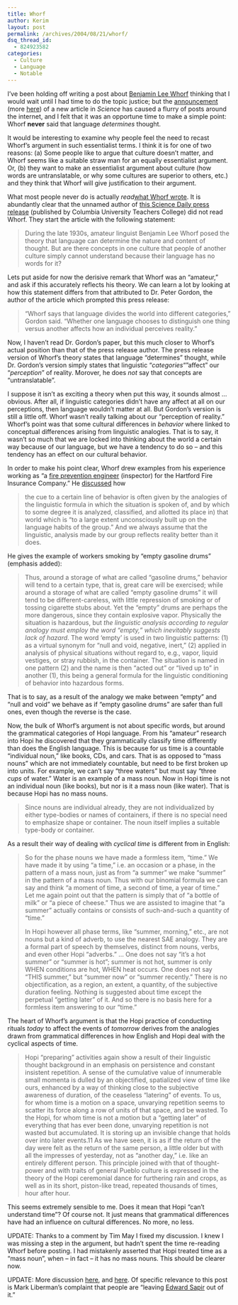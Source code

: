 ```yaml
---
title: Whorf
author: Kerim
layout: post
permalink: /archives/2004/08/21/whorf/
dsq_thread_id:
  - 824923582
categories:
  - Culture
  - Language
  - Notable
---
```

I&#8217;ve been holding off writing a post about <a href="http://en.wikipedia.org/wiki/Benjamin_Lee_Whorf" onclick="_gaq.push(['_trackEvent', 'outbound-article', 'http://en.wikipedia.org/wiki/Benjamin_Lee_Whorf', 'Benjamin Lee Whorf']);" >Benjamin Lee Whorf</a> thinking that I would wait until I had time to do the topic justice; but the <a href="http://www.languagehat.com/archives/001506.php" onclick="_gaq.push(['_trackEvent', 'outbound-article', 'http://www.languagehat.com/archives/001506.php', 'announcement']);" >announcement</a> (more <a href="http://itre.cis.upenn.edu/~myl/languagelog/archives/001364.html" onclick="_gaq.push(['_trackEvent', 'outbound-article', 'http://itre.cis.upenn.edu/~myl/languagelog/archives/001364.html', 'here']);" >here</a>) of a new article in *Science* has caused a flurry of posts around the internet, and I felt that it was an opportune time to make a simple point: Whorf **never** said that language *determines* thought.

It would be interesting to examine why people feel the need to recast Whorf&#8217;s argument in such essentialist terms. I think it is for one of two reasons: (a) Some people like to argue that culture doesn&#8217;t matter, and Whorf seems like a suitable straw man for an equally essentialist argument. Or, (b) they want to make an essentialist argument about culture (how words are untranslatable, or why some cultures are superior to others, etc.) and they think that Whorf will give justification to their argument.

What most people never do is actually *read*<a href="http://sloan.stanford.edu/mousesite/Secondary/RelThoughtLanguage.htm" onclick="_gaq.push(['_trackEvent', 'outbound-article', 'http://sloan.stanford.edu/mousesite/Secondary/RelThoughtLanguage.htm', 'what Whorf wrote']);" >what Whorf wrote</a>. It is abundantly clear that the unnamed author of <a href="http://www.sciencedaily.com/print.php?url=/releases/2004/08/040820083420.htm" onclick="_gaq.push(['_trackEvent', 'outbound-article', 'http://www.sciencedaily.com/print.php?url=/releases/2004/08/040820083420.htm', 'this Science Daily press release']);" >this Science Daily press release</a> (published by Columbia University Teachers College) did not read Whorf. They start the article with the following statement:

> During the late 1930s, amateur linguist Benjamin Lee Whorf posed the theory that language can determine the nature and content of thought. But are there concepts in one culture that people of another culture simply cannot understand because their language has no words for it?

Lets put aside for now the derisive remark that Whorf was an &#8220;amateur,&#8221; and ask if this accurately reflects his theory. We can learn a lot by looking at how this statement differs from that attributed to Dr. Peter Gordon, the author of the article which prompted this press release:

> &#8220;Whorf says that language divides the world into different categories,&#8221; Gordon said. &#8220;Whether one language chooses to distinguish one thing versus another affects how an individual perceives reality.&#8221;

Now, I haven&#8217;t read Dr. Gordon&#8217;s paper, but this much closer to Whorf&#8217;s actual position than that of the press release author. The press release version of Whorf&#8217;s theory states that language &#8220;determines&#8221; thought, while Dr. Gordon&#8217;s version simply states that linguistic &#8220;*categories*&#8220;&#8221;affect&#8221; our &#8220;*perception*&#8221; of reality. Morover, he does *not* say that concepts are &#8220;untranslatable&#8221;.

I suppose it isn&#8217;t as exciting a theory when put this way, it sounds almost &#8230; obvious. After all, if linguistic categories didn&#8217;t have any affect at all on our perceptions, then language wouldn&#8217;t matter at all. But Gordon&#8217;s version is still a little off. Whorf wasn&#8217;t really talking about our &#8220;perception of reality.&#8221; Whorf&#8217;s point was that some cultural differences in *behavior* where linked to conceptual differences arising from linguistic analogies. That is to say, it wasn&#8217;t so much that we are locked into thinking about the world a certain way because of our language, but we have a tendency to do so &#8211; and this tendency has an effect on our cultural behavior.

In order to make his point clear, Whorf drew examples from his experience working as &#8220;a <a href="http://en.wikipedia.org/wiki/Benjamin_Lee_Whorf" onclick="_gaq.push(['_trackEvent', 'outbound-article', 'http://en.wikipedia.org/wiki/Benjamin_Lee_Whorf', 'fire prevention engineer']);" >fire prevention engineer</a> (inspector) for the Hartford Fire Insurance Company.&#8221; He <a href="http://sloan.stanford.edu/mousesite/Secondary/RelThoughtLanguage.htm" onclick="_gaq.push(['_trackEvent', 'outbound-article', 'http://sloan.stanford.edu/mousesite/Secondary/RelThoughtLanguage.htm', 'discussed']);" >discussed</a> how

> the cue to a certain line of behavior is often given by the analogies of the linguistic formula in which the situation is spoken of, and by which to some degree it is analyzed, classified, and allotted its place in) that world which is &#8220;to a large extent unconsciously built up on the language habits of the group.&#8221; And we always assume that the linguistic, analysis made by our group reflects reality better than it does.

He gives the example of workers smoking by &#8220;empty gasoline drums&#8221; (emphasis added):

<!--more-->

> Thus, around a storage of what are called &#8220;gasoline drums,&#8221; behavior will tend to a certain type, that is, great care will be exercised; while around a storage of what are called &#8220;empty gasoline drums&#8221; it will tend to be different-careless, with little repression of smoking or of tossing cigarette stubs about. Yet the &#8220;empty&#8221; drums are perhaps the more dangerous, since they contain explosive vapor. Physically the situation is hazardous, but *the linguistic analysis according to regular analogy must employ the word &#8220;empty,&#8221; which inevitably suggests lack of hazard*. The word &#8216;empty&#8217; is used in two linguistic patterns: (1) as a virtual synonym for &#8220;null and void, negative, inert,&#8221; (2) applied in analysis of physical situations without regard to, e.g., vapor, liquid vestiges, or stray rubbish, in the container. The situation is named in one pattern (2) and the name is then &#8220;acted out&#8221; or &#8220;lived up to&#8221; in another (1), this being a general formula for the linguistic conditioning of behavior into hazardous forms.

That is to say, as a result of the analogy we make between &#8220;empty&#8221; and &#8220;null and void&#8221; we behave as if &#8220;empty gasoline drums&#8221; are safer than full ones, even though the reverse is the case.

Now, the bulk of Whorf&#8217;s argument is not about specific words, but around the grammatical categories of Hopi language. From his &#8220;amateur&#8221; research into Hopi he discovered that they grammatically classify time differently than does the English language. This is because for us time is a countable &#8220;individual noun,&#8221; like books, CDs, and cars. That is as opposed to &#8220;mass nouns&#8221; which are not immediately countable, but need to be first broken up into units. For example, we can&#8217;t say &#8220;three waters&#8221; but must say &#8220;three *cups* of water.&#8221; Water is an example of a mass noun. Now in Hopi time is not an individual noun (like books), but nor is it a mass noun (like water). That is because Hopi has no mass nouns.

> Since nouns are individual already, they are not individualized by either type-bodies or names of containers, if there is no special need to emphasize shape or container. The noun itself implies a suitable type-body or container.

As a result their way of dealing with *cyclical time* is different from in English:

> So for the phase nouns we have made a formless item, &#8220;time.&#8221; We have made it by using &#8220;a time,&#8221; i.e. an occasion or a phase, in the pattern of a mass noun, just as from &#8220;a summer&#8221; we make &#8220;summer&#8221; in the pattern of a mass noun. Thus with our binomial formula we can say and think &#8220;a moment of time, a second of time, a year of time.&#8221; Let me again point out that the pattern is simply that of &#8220;a bottle of milk&#8221; or &#8220;a piece of cheese.&#8221; Thus we are assisted to imagine that &#8220;a summer&#8221; actually contains or consists of such-and-such a quantity of &#8220;time.&#8221;
> 
> In Hopi however all phase terms, like &#8220;summer, morning,&#8221; etc., are not nouns but a kind of adverb, to use the nearest SAE analogy. They are a formal part of speech by themselves, distinct from nouns, verbs, and even other Hopi &#8220;adverbs.&#8221; &#8230; One does not say &#8220;it&#8217;s a hot summer&#8221; or &#8220;summer is hot&#8221;; summer is not hot, summer is only WHEN conditions are hot, WHEN heat occurs. One does not say &#8220;THIS summer,&#8221; but &#8220;summer now&#8221; or &#8220;summer recently.&#8221; There is no objectification, as a region, an extent, a quantity, of the subjective duration feeling. Nothing is suggested about time except the perpetual &#8220;getting later&#8221; of it. And so there is no basis here for a formless item answering to our &#8220;time.&#8221;

The heart of Whorf&#8217;s argument is that the Hopi practice of conducting rituals *today* to affect the events of *tomorrow* derives from the analogies drawn from grammatical differences in how English and Hopi deal with the cyclical aspects of time.

> Hopi &#8220;preparing&#8221; activities again show a result of their linguistic thought background in an emphasis on persistence and constant insistent repetition. A sense of the cumulative value of innumerable small momenta is dulled by an objectified, spatialized view of time like ours, enhanced by a way of thinking close to the subjective awareness of duration, of the ceaseless &#8220;latering&#8221; of events. To us, for whom time is a motion on a space, unvarying repetition seems to scatter its force along a row of units of that space, and be wasted. To the Hopi, for whom time is not a motion but a &#8220;getting later&#8221; of everything that has ever been done, unvarying repetition is not wasted but accumulated. It is storing up an invisible change that holds over into later events.11 As we have seen, it is as if the return of the day were felt as the return of the same person, a little older but with all the impresses of yesterday, not as &#8220;another day,&#8221; i.e. like an entirely different person. This principle joined with that of thought-power and with traits of general Pueblo culture is expressed in the theory of the Hopi ceremonial dance for furthering rain and crops, as well as in its short, piston-like tread, repeated thousands of times, hour after hour. 

This seems extremely sensible to me. Does it mean that Hopi &#8220;can&#8217;t understand time&#8221;? Of course not. It just means that grammatical differences have had an influence on cultural differences. No more, no less.

UPDATE: Thanks to a comment by Tim May I fixed my discussion. I knew I was missing a step in the argument, but hadn&#8217;t spent the time re-reading Whorf before posting. I had mistakenly asserted that Hopi treated time as a &#8220;mass noun&#8221;, when &#8211; in fact &#8211; it has no mass nouns. This should be clearer now.

UPDATE: More discussion <a href="http://itre.cis.upenn.edu/~myl/languagelog/archives/001373.html" onclick="_gaq.push(['_trackEvent', 'outbound-article', 'http://itre.cis.upenn.edu/~myl/languagelog/archives/001373.html', 'here']);" >here</a>, and <a href="http://metafilter.com/mefi/35108" onclick="_gaq.push(['_trackEvent', 'outbound-article', 'http://metafilter.com/mefi/35108', 'here']);" >here</a>. Of specific relevance to this post is Mark Liberman&#8217;s complaint that people are &#8220;leaving <a href="http://itre.cis.upenn.edu/%7Emyl/languagelog/archives/000131.html" onclick="_gaq.push(['_trackEvent', 'outbound-article', 'http://itre.cis.upenn.edu/%7Emyl/languagelog/archives/000131.html', 'Edward Sapir']);" >Edward Sapir</a> out of it.&#8221;

